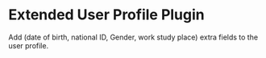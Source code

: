 Extended User Profile Plugin
============================

Add (date of birth, national ID, Gender, work study place) extra fields to the user profile.
